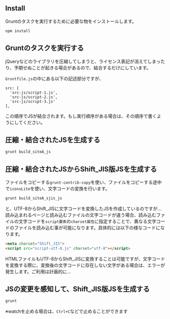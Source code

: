 ## Install

Gruntのタスクを実行するために必要な物をインストールします。

```sh
npm install
```

## Gruntのタスクを実行する

jQueryなどのライブラリを圧縮してしまうと、ライセンス表記が消えてしまったり、予期せぬことが起きる場合があるので、結合するだけにしています。

`Gruntfile.js`の中にある以下の記述部分ですが、

```
src: [
  'src-js/script-1.js',
  'src-js/script-2.js',
  'src-js/script-3.js'
],
```

この順序でJSが結合されます。もし実行順序がある場合は、その順序で書くようにしてください。

## 圧縮・結合されたJSを生成する

```sh
grunt build_siteA_js
```

## 圧縮・結合されたJSからShift_JIS版JSを生成する

ファイルをコピーする`grunt-contrib-copy`を使い、ファイルをコピーする途中で`iconvLite`を使い、文字コードの変換を行います。

```sh
grunt build_siteA_sjis_js
```

と、UTF-8からShift_JISに文字コードを変換したJSを作成しているのですが...
読み込まれるページと読み込むファイルの文字コードが違う場合、読み込むファイルの文字コードを`script要素`の`charset属性`に指定することで、異なる文字コードのファイルを読み込む事が可能になります。具体的には以下の様なコードになります。

```html
<meta charset="Shift_JIS">
<script src="script-utf-8.js" charset="utf-8"></script>
```

HTMLファイルもUTF-8からShift_JISに変換することは可能ですが、文字コードを変換する際に、変換後の文字コードに存在しない文字がある場合は、エラーが発生します。ご利用は計画的に...

## JSの変更を感知して、Shift_JIS版JSを生成する

```sh
grunt
```

※watchを止める場合は、`Ctrl+C`などで止めることができます
